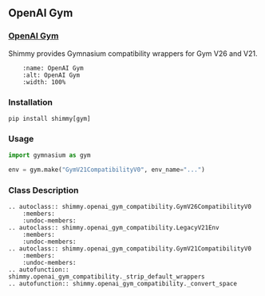 ## OpenAI Gym

### [OpenAI Gym](https://github.com/openai/gym)

Shimmy provides Gymnasium compatibility wrappers for Gym V26 and V21.

```{figure} /_static/img/openai_gym.png
    :name: OpenAI Gym
    :alt: OpenAI Gym
    :width: 100%
```

### Installation
```
pip install shimmy[gym]
```

### Usage
```python
import gymnasium as gym

env = gym.make("GymV21CompatibilityV0", env_name="...")
```

### Class Description
```{eval-rst}
.. autoclass:: shimmy.openai_gym_compatibility.GymV26CompatibilityV0
    :members:
    :undoc-members:
.. autoclass:: shimmy.openai_gym_compatibility.LegacyV21Env
    :members:
    :undoc-members:
.. autoclass:: shimmy.openai_gym_compatibility.GymV21CompatibilityV0
    :members:
    :undoc-members:
.. autofunction:: shimmy.openai_gym_compatibility._strip_default_wrappers
.. autofunction:: shimmy.openai_gym_compatibility._convert_space
```
